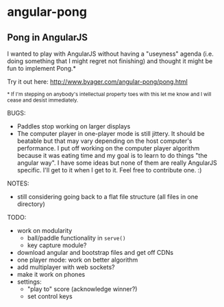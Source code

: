 # angular-pong
## Pong in AngularJS

I wanted to play with AngularJS without having a "useyness" agenda (i.e. doing something that I might regret not finishing) and thought it might be fun to implement Pong.\*

Try it out here: http://www.byager.com/angular-pong/pong.html

<sub>\* If I'm stepping on anybody's intellectual property toes with this let me know and I will cease and desist immediately.</sub>

BUGS:
- Paddles stop working on larger displays
- The computer player in one-player mode is still jittery. It should be beatable but that may vary depending on the host computer's performance. I put off working on the computer player algorithm because it was eating time and my goal is to learn to do things "the angular way". I have some ideas but none of them are really AngularJS specific. I'll get to it when I get to it. Feel free to contribute one. :)

NOTES:

- still considering going back to a flat file structure (all files in one directory)

TODO:

- work on modularity
  - ball/paddle functionality in `serve()`
  - key capture module?
- download angular and bootstrap files and get off CDNs
- one player mode: work on better algorithm
- add multiplayer with web sockets?
- make it work on phones
- settings:
  - "play to" score (acknowledge winner?)
  - set control keys
